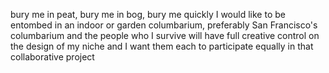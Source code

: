 bury me in peat,
bury me in bog,
bury me quickly
I would like to be entombed in an indoor or garden columbarium, preferably San Francisco's columbarium and the people who I survive will have full creative control on the design of my niche and I want them each to participate equally in that collaborative project

